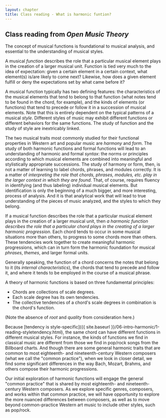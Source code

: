 ```yaml
---
layout: chapter
title: Class reading - What is harmonic funtion?
---
```


## Class reading from *Open Music Theory*

The concept of musical functions is foundational to musical analysis, and essential to the understanding of musical styles.

A musical *function* describes the role that a particular musical element plays in the creation of a larger musical unit. Function is tied very much to the idea of expectation: given a certain element in a certain context, what element(s) is/are likely to come next? Likewise, how does a given element fulfill or deny the expectations set by what came before it?

A musical function typically has two defining features: the characteristics of the musical elements that tend to belong to that function (what notes tend to be found in the chord, for example), and the kinds of elements (or functions) that tend to precede or follow it in a succession of musical elements. Note that this is entirely dependent on the typical patterns of a musical *style*. Different styles of music may exhibit different functions or different behaviors for the same functions. The study of function and the study of style are inextricably linked.

The two musical traits most commonly studied for their functional properties in Western art and popular music are *harmony* and *form*. The study of both harmonic functions and formal functions will lead to an understanding of harmonic and formal *syntax*: the norms or principles according to which musical elements are combined into meaningful and stylistically appropriate successions. The study of harmony or form, then, is not a matter of learning to label chords, phrases, and modules correctly. It is a matter of *interpreting the role that chords, phrases, modules, etc. play in the larger context in which they are found*. That, of course, requires fluency in identifying (and thus labeling) individual musical elements. But identification is only the beginning of a much bigger, and more interesting, process of analysis. And it is that analytical work that will lead to true understanding of the pieces of music analyzed, and the styles to which they belong.

If a musical function describes the role that a particular musical element plays in the creation of a larger musical unit, then *a harmonic function describes the role that a particular chord plays in the creating of a larger harmonic progression*. Each chord tends to occur in some musical situations more than others, to progress to some chords more than others. These tendencies work together to create meaningful harmonic progressions, which can in turn form the harmonic foundation for musical *phrases*, *themes*, and larger formal units.

Generally speaking, the function of a chord concerns the notes that belong to it (its *internal characteristics*), the chords that tend to precede and follow it, and where it tends to be employed in the course of a musical phrase.

A theory of harmonic functions is based on three fundamental principles:

- Chords are collections of scale degrees.  
- Each scale degree has its own tendencies.  
- The collective tendencies of a chord's scale degrees in combination is the chord's function.

(Note the absence of *root* and *quality* from consideration here.)

Because [tendency is style-specific]({{ site.baseurl }}/06-intro-harmonic/1-reading-styletendency.html), the same chord can have different functions in different musical styles. For instance, the kinds of functions we find in classical music are different from those we find in pop/rock songs from the Billboard charts. And though there are some general harmonic traits that are common to most eighteenth- and nineteenth-century Western composers (what we call the "common practice"), when we look in closer detail, we find some significant differences in the way Bach, Mozart, Brahms, and others compose their harmonic progressions.

Our initial exploration of harmonic functions will engage the general "common practice" that is shared by most eighteenth- and nineteenth-century Western composers. As we explore specific genres, composers, and works within that common practice, we will have opportunity to explore the more nuanced differences between composers, as well as to move beyond common-practice Western art music to include other styles, such as pop/rock.